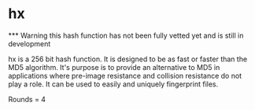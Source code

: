 # hx

***  Warning this hash function has not been fully vetted yet and is still in development

hx is a 256 bit hash function.  It is designed to be as fast or faster than the MD5 algorithm.  It's purpose is to provide an alternative to MD5 in applications where pre-image resistance and collision resistance do not play a role.  It can be used to easily and uniquely fingerprint files.

Rounds = 4
